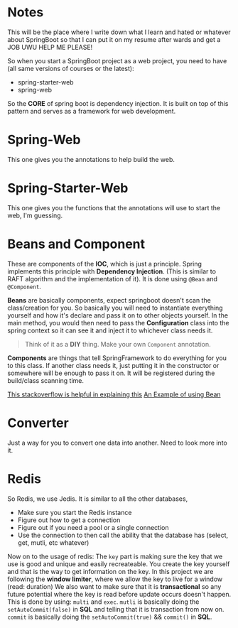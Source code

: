 Notes
===

This will be the place where I write down what I learn and hated or whatever about SpringBoot so that I can put it on my resume after wards and get a JOB UWU HELP ME PLEASE!

So when you start a SpringBoot project as a web project, you need to have (all same versions of courses or the latest):
- spring-starter-web
- spring-web

So the **CORE** of spring boot is dependency injection. It is built on top of this pattern and serves as a framework for web development.

Spring-Web 
===
This one gives you the annotations to help build the web.

Spring-Starter-Web
===
This one gives you the functions that the annotations will use to start the web, I'm guessing.

Beans and Component
===
These are components of the **IOC**, which is just a principle. Spring implements this principle with **Dependency Injection**.
(This is similar to RAFT algorithm and the implementation of it). It is done using `@Bean` and `@Component`.

**Beans** are basically components, expect springboot doesn't scan the class/creation for you. So basically
you will need to instantiate everything yourself and how it's declare and pass it on to other objects yourself. 
In the main method, you would then need to pass the **Configuration** class into  the spring context so it can 
see it and inject it to whichever class needs it.
> Think of it as a **DIY** thing. Make your own `Component` annotation.

**Components** are things that tell SpringFramework to do everything for you to this class. If another class needs it, just putting it
in the constructor or somewhere will be enough to pass it on. It will be registered during the build/class scanning time.

[This stackoverflow is helpful in explaining this](https://stackoverflow.com/questions/10604298/spring-component-versus-bean)
[An Example of using Bean](https://www.geeksforgeeks.org/springboot/spring-bean-annotation-with-example/)

Converter
===
Just a way for you to convert one data into another.
Need to look more into it.

Redis
===
So Redis, we use Jedis. It is similar to all the other databases, 
- Make sure you start the Redis instance
- Figure out how to get a connection
- Figure out if you need a pool or a single connection
- Use the connection to then call the ability that the database has (select, get, mutli, etc whatever)

Now on to the usage of redis:
The `key` part is making sure the key that we use is good and unique and easily recreateable. You create
the key yourself and that is the way to get information on the key.
In this project we are following the **window limiter**, where we allow the key to live for a window (read: duration)
We also want to make sure that it is **transactional** so any future potential where the key is read before
update occurs doesn't happen. This is done by using: `multi` and `exec`.
`mutli` is basically doing the `setAutoCommit(false)` in **SQL** and telling that it is transaction from now on.
`commit` is basically doing the `setAutoCommit(true)` && `commit()` in **SQL**.

